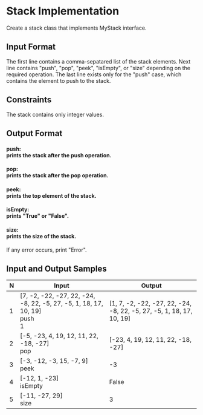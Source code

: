 # Stack Implementation

Create a stack class that implements MyStack interface.

## Input Format
The first line contains a comma-sepatared list of the stack elements. Next line contains "push", "pop", "peek", "isEmpty", or "size" depending on the required operation. The last line exists only for the "push" case, which contains the element to push to the stack.

## Constraints
The stack contains only integer values.

## Output Format

#### push: <br>prints the stack after the push operation.
#### pop: <br>prints the stack after the pop operation.
#### peek: <br>prints the top element of the stack.
#### isEmpty: <br>prints "True" or "False".
#### size: <br>prints the size of the stack.
If any error occurs, print "Error".

## Input and Output Samples

|N| Input | Output |
|--|-------|--------|
|1|[7, -2, -22, -27, 22, -24, -8, 22, -5, 27, -5, 1, 18, 17, 10, 19]<br>push<br>1|[1, 7, -2, -22, -27, 22, -24, -8, 22, -5, 27, -5, 1, 18, 17, 10, 19]|
|2|[-5, -23, 4, 19, 12, 11, 22, -18, -27]<br>pop|[-23, 4, 19, 12, 11, 22, -18, -27]|
|3|[-3, -12, -3, 15, -7, 9]<br>peek|-3|
|4|[-12, 1, -23]<br>isEmpty|False|
|5|[-11, -27, 29]<br>size|3|
